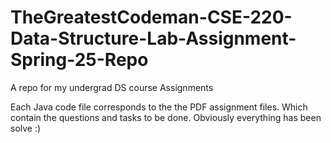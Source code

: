 # TheGreatestCodeman-CSE-220-Data-Structure-Lab-Assignment-Spring-25-Repo
A repo for my undergrad DS course Assignments

Each Java code file corresponds to the the PDF assignment files. Which contain the questions and tasks to be done. Obviously everything has been solve :)
